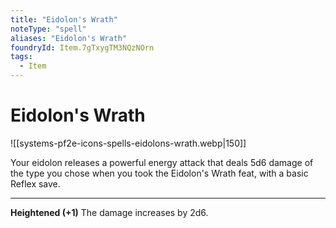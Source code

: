 ```yaml
---
title: "Eidolon's Wrath"
noteType: "spell"
aliases: "Eidolon's Wrath"
foundryId: Item.7gTxygTM3NQzNOrn
tags:
  - Item
---
```


# Eidolon's Wrath
![[systems-pf2e-icons-spells-eidolons-wrath.webp|150]]

Your eidolon releases a powerful energy attack that deals 5d6 damage of the type you chose when you took the Eidolon's Wrath feat, with a basic Reflex save.

* * *

**Heightened (+1)** The damage increases by 2d6.
